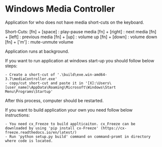 # Windows Media Controller

Application for who does not have media short-cuts on the keyboard.

Short-Cuts:
    [fn] + [space]  : play-pause media
    [fn] + [right]  : next media
    [fn] + [left]   : previous media
    [fn] + [up]     : volume up
    [fn] + [down]   : volume down
    [fn] + ['m']    : mute-unmute volume

Application runs at background. 


If you want to run application at windows start-up you should follow below steps:
    
    - Create a short-cut of '.\build\exe.win-amd64-3.7\mediaController.exe'
    - copy/cut short-cut and paste it in '[X]:\Users\[user_name]\AppData\Roaming\Microsoft\Windows\Start Menu\Programs\Startup'

After this process, computer should be restarted.


If you want to build application your own you need follow below instructions:
    
    - You need cx_Freeze to build applticaiton. cx_Freeze can be downloaded by using 'pip install cx-Freeze' (https://cx-freeze.readthedocs.io/en/latest/)
    - Run 'python setup.py build' command on command-promt in directory where code is located.
